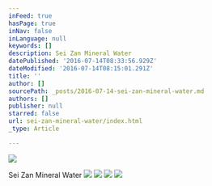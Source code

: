```yaml
---
inFeed: true
hasPage: true
inNav: false
inLanguage: null
keywords: []
description: Sei Zan Mineral Water
datePublished: '2016-07-14T08:33:56.929Z'
dateModified: '2016-07-14T08:15:01.291Z'
title: ''
author: []
sourcePath: _posts/2016-07-14-sei-zan-mineral-water.md
authors: []
publisher: null
starred: false
url: sei-zan-mineral-water/index.html
_type: Article

---
```

![](https://the-grid-user-content.s3-us-west-2.amazonaws.com/1e232855-0c94-44ce-8fc3-0e62e6f0f8c7.jpg)

Sei Zan Mineral Water
![](https://the-grid-user-content.s3-us-west-2.amazonaws.com/46eb4537-752e-4ed3-abc1-578f1e2b99e0.jpg)
![](https://the-grid-user-content.s3-us-west-2.amazonaws.com/d0f0df76-5475-4380-bdfc-4e0381c937bd.jpg)
![](https://the-grid-user-content.s3-us-west-2.amazonaws.com/86d5e693-2798-44d3-8976-1900c98f2ea6.jpg)
![](https://the-grid-user-content.s3-us-west-2.amazonaws.com/8b0326e9-2758-47f7-bbb2-6dc1df8068a5.jpg)